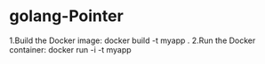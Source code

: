 # golang-Pointer
1.Build the Docker image: docker build -t myapp .
2.Run the Docker container: docker run -i -t myapp
